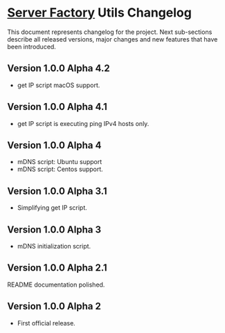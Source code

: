 # [Server Factory](https://github.com/milos85vasic/Server-Factory) Utils Changelog

This document represents changelog for the project. Next sub-sections describe
all released versions, major changes and new features that have been introduced.

## Version 1.0.0 Alpha 4.2

- get IP script macOS support.

## Version 1.0.0 Alpha 4.1

- get IP script is executing ping IPv4 hosts only.

## Version 1.0.0 Alpha 4

- mDNS script: Ubuntu support
- mDNS script: Centos support.

## Version 1.0.0 Alpha 3.1

- Simplifying get IP script.

## Version 1.0.0 Alpha 3

- mDNS initialization script.

## Version 1.0.0 Alpha 2.1

README documentation polished.

## Version 1.0.0 Alpha 2

- First official release.
